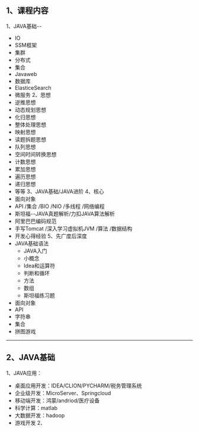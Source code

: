 ## 1、课程内容
1、JAVA基础--
* IO
* SSM框架
* 集群
* 分布式
* 集合
* Javaweb
* 数据库
* ElasticeSearch
* 微服务
2、思想
* 逆推思想
* 动态规划思想
* 化归思想
* 整体处理思想
* 映射思想
* 读题拆题思想
* 队列思想
* 空间时间转换思想
* 计数思想
* 累加思想
* 遍历思想
* 递归思想
* 等等
3、JAVA基础/JAVA进阶
4、核心
* 面向对象
* API /集合  /BIO  /NIO  /多线程  /网络编程
* 斯坦福--JAVA真题解析/力扣JAVA算法解析
* 阿里巴巴编码规范
* 手写Tomcat  /深入学习虚拟机JVM /算法 /数据结构
* 开发心得经验
5、先广度后深度
* JAVA基础语法
  * JAVA入门
  * 小概念
  * Idea和运算符
  * 判断和循环
  * 方法
  * 数组
  * 斯坦福练习题
* 面向对象
* API
* 字符串
* 集合
* 拼图游戏
---
## 2、JAVA基础
1、JAVA应用：
* 桌面应用开发：IDEA/CLION/PYCHARM/税务管理系统
* 企业级开发：MicroServer、Springcloud
* 移动端开发：鸿蒙/andriod/医疗设备
* 科学计算：matlab
* 大数据开发：hadoop
* 游戏开发
2、
